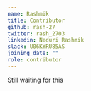 ```yaml
---
name: Rashmik
title: Contributor
github: rash-27
twitter: rash_2703
linkedin: Neduri Rashmik
slack: U06KYRU85AS
joining_date: ""
role: contributor
---
```


Still waiting for this
